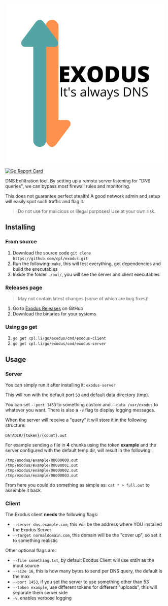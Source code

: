 ![Exodus](./logo.png)

[![Go Report Card](https://goreportcard.com/badge/github.com/cpl/exodus)](https://goreportcard.com/report/github.com/cpl/exodus)

DNS Exfiltration tool. By setting up a remote server listening for "DNS queries", we can bypass most firewall rules and monitoring.

This does not guarantee perfect stealth! A good network admin and setup will easily spot such traffic and flag it.

> Do not use for malicious or illegal purposes! Use at your own risk.

## Installing

### From source

1. Download the source code `git clone https://github.com/cpl/exodus.git`
2. Run the following: `make`, this will test everything, get dependencies and build the executables
3. Inside the folder `./out/`, you will see the server and client executables

### Releases page

> May not contain latest changes (some of which are bug fixes)!

1. Go to [Exodus Releases](https://github.com/cpl/exodus/releases) on GitHub
2. Download the binaries for your systems

### Using go get

1. `go get cpl.li/go/exodus/cmd/exodus-client`
2. `go get cpl.li/go/exodus/cmd/exodus-server`

## Usage

### Server

You can simply run it after installing it: `exodus-server`

This will run with the default port `53` and default data directory (tmp).

You can set `--port 1453` to something custom and `--data /var/exodus` to whatever you want. There is also a `-v` flag to display logging messages.

When the server will receive a "query" it will store it in the following structure:

`DATADIR/{token}/{count}.out`

For example sending a file in **4** chunks using the token **example** and the server configured with the default temp dir, will result in the following:

```text
/tmp/exodus/example/00000000.out
/tmp/exodus/example/00000001.out
/tmp/exodus/example/00000002.out
/tmp/exodus/example/00000003.out
```

From here you could do something as simple as: `cat * > full.out` to assemble it back.

### Client

The Exodus client **needs** the following flags:

* `--server dns.example.com`, this will be the address where YOU installed the Exodus Server
* `--target normaldomain.com`, this domain will be the "cover up", so set it to something realistic

Other optional flags are:

* `--file something.txt`, by default Exodus Client will use *stdin* as the input source
* `--size 16`, this is how many bytes to send per DNS query, the default is the max
* `--port 1453`, if you set the server to use something other than 53
* `--token example`, use different tokens for different "uploads", this will separate them server side
* `-v`, enables verbose logging





